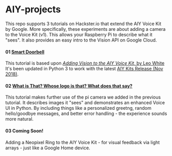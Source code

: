 # AIY-projects
This repo supports 3 tutorials on Hackster.io that extend the AIY Voice Kit by Google. More specifically, these experiments are about adding a camera to the Voice Kit (v1). This allows your Raspberry Pi to describe what it "sees".  It also provides an easy intro to the Vision API on Google Cloud.

#### 01 <a href="https://www.hackster.io/elizmyers/aiy-smart-doorbell-02d8ad"> Smart Doorbell</a>
This tutorial is based upon <a href="http://blog.mybigideas.uk/2018/03/adding-vision-to-your-aiy-project-in-4.html"><i>Adding Vision to the AIY Voice Kit</i>, by Leo White</a> It's been updated in Python 3 to work with the latest <a href="https://github.com/google/aiyprojects-raspbian/releases/tag/v20181116">AIY Kits Release (Nov 2018)</a>.

#### 02 <a href="https://www.hackster.io/elizmyers/add-vision-to-the-aiy-voice-kit-e9ff3d">What is That? Whose logo is that? What does that say?</a>
This tutorial makes further use of the pi camera we added in the previous tutorial. It describes images it "sees" and demonstrates an enhanced Voice UI in Python. By including things like a personalized greetng, random hello/goodbye messages, and better error handling - the experience sounds more natural.

#### 03 Coming Soon!
Adding a Neopixel Ring to the AIY Voice Kit - for visual feedback via light arrays - just like a Google Home device. 
